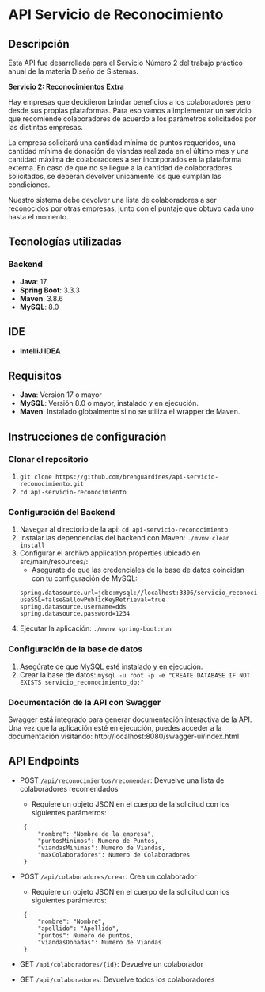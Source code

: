 # API Servicio de Reconocimiento

## Descripción
Esta API fue desarrollada para el Servicio Número 2 del trabajo práctico anual de la materia Diseño de Sistemas.

**Servicio 2: Reconocimientos Extra**

Hay empresas que decidieron brindar beneficios a los colaboradores pero desde sus propias plataformas.
Para eso vamos a implementar un servicio que recomiende colaboradores de acuerdo a los parámetros
solicitados por las distintas empresas.

La empresa solicitará una cantidad mínima de puntos requeridos, una cantidad mínima de donación de
viandas realizada en el último mes y una cantidad máxima de colaboradores a ser incorporados en la
plataforma externa. En caso de que no se llegue a la cantidad de colaboradores solicitados, se deberán
devolver únicamente los que cumplan las condiciones.

Nuestro sistema debe devolver una lista de colaboradores a ser reconocidos por otras empresas, junto con
el puntaje que obtuvo cada uno hasta el momento.

## Tecnologías utilizadas
### Backend
- **Java**: 17
- **Spring Boot**: 3.3.3
- **Maven**: 3.8.6
- **MySQL**: 8.0

## IDE
- **IntelliJ IDEA** 

## Requisitos
- **Java**: Versión 17 o mayor
- **MySQL**: Versión 8.0 o mayor, instalado y en ejecución.
- **Maven**: Instalado globalmente si no se utiliza el wrapper de Maven.

  
## Instrucciones de configuración
### Clonar el repositorio
1. ```git clone https://github.com/brenguardines/api-servicio-reconocimiento.git```
2. ```cd api-servicio-reconocimiento```
   
### Configuración del Backend
1. Navegar al directorio de la api:
    ```cd api-servicio-reconocimiento```
2. Instalar las dependencias del backend con Maven:
    ```./mvnw clean install```
3. Configurar el archivo application.properties ubicado en src/main/resources/:
   - Asegúrate de que las credenciales de la base de datos coincidan con tu configuración de MySQL:
    ```
    spring.datasource.url=jdbc:mysql://localhost:3306/servicio_reconocimiento_db?useSSL=false&allowPublicKeyRetrieval=true
    spring.datasource.username=dds
    spring.datasource.password=1234
    ```
4. Ejecutar la aplicación:
    ```./mvnw spring-boot:run```


### Configuración de la base de datos
1. Asegúrate de que MySQL esté instalado y en ejecución.
2. Crear la base de datos:
    ```mysql -u root -p -e "CREATE DATABASE IF NOT EXISTS servicio_reconocimiento_db;"```
  
### Documentación de la API con Swagger
Swagger está integrado para generar documentación interactiva de la API. Una vez que la aplicación esté en ejecución, puedes acceder a la documentación visitando:
    http://localhost:8080/swagger-ui/index.html

## API Endpoints
- POST `/api/reconocimientos/recomendar`: Devuelve una lista de colaboradores recomendados
    - Requiere un objeto JSON en el cuerpo de la solicitud con los siguientes parámetros:
  
   ```   
    {
        "nombre": "Nombre de la empresa",
        "puntosMinimos": Numero de Puntos,
        "viandasMinimas": Numero de Viandas,
        "maxColaboradores": Numero de Colaboradores
    }
    ```
- POST `/api/colaboradores/crear`: Crea un colaborador
    - Requiere un objeto JSON en el cuerpo de la solicitud con los siguientes parámetros:

   ```   
    {
        "nombre": "Nombre",
        "apellido": "Apellido",
        "puntos": Numero de puntos,
        "viandasDonadas": Numero de Viandas
    }
    ```

- GET `/api/colaboradores/{id}`: Devuelve un colaborador
- GET `/api/colaboradores`: Devuelve todos los colaboradores
